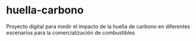 # huella-carbono
Proyecto digital para medir el impacto de la huella de carbono en diferentes escenarios para la comercialización de combustibles
